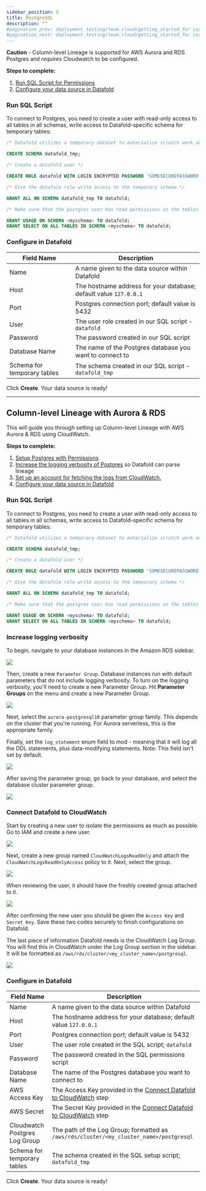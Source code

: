 ```yaml
---
sidebar_position: 5
title: PostgreSQL
description: ""
#pagination_prev: deployment_testing/team_cloud/getting_started_for_customers/data_sources
#pagination_next: deployment_testing/team_cloud/getting_started_for_customers/version_control
---
```

**Caution** - Column-level Lineage is supported for AWS Aurora and RDS Postgres and *requires* Cloudwatch to be configured.

**Steps to complete:**

1. [Run SQL Script for Permissions](postgresql#run-sql-script)
2. [Configure your data source in Datafold](postgresql#configure-in-datafold)

### Run SQL Script
To connect to Postgres, you need to create a user with read-only access to all tables in all schemas, write access to Datafold-specific schema for temporary tables:

```sql
/* Datafold utilizes a temporary dataset to materialize scratch work and keep data processing in the your warehouse. */

CREATE SCHEMA datafold_tmp;

/* Create a datafold user */

CREATE ROLE datafold WITH LOGIN ENCRYPTED PASSWORD 'SOMESECUREPASSWORD';

/* Give the datafole role write access to the temporary schema */

GRANT ALL ON SCHEMA datafold_tmp TO datafold;

/* Make sure that the postgres user has read permissions on the tables */

GRANT USAGE ON SCHEMA <myschema> TO datafold;
GRANT SELECT ON ALL TABLES IN SCHEMA <myschema> TO datafold;

```

### Configure in Datafold

| Field Name      | Description |
| ----------- | ----------- |
| Name     | A name given to the data source within Datafold |
| Host   | The hostname address for your database; default value `127.0.0.1` |
| Port   | Postgres connection port; default value is 5432 |
| User   | The user role created in our SQL script - `datafold`  |
| Password  | The password created in our SQL script |
| Database Name  | The name of the Postgres database you want to connect to |
| Schema for temporary tables  | The schema created in our SQL script - `datafold_tmp` |

Click **Create**. Your data source is ready!

---

## Column-level Lineage with Aurora & RDS

This will guide you through setting up Column-level Lineage with AWS Aurora & RDS using CloudWatch.

**Steps to complete:**

1. [Setup Postgres with Permissions](postgresql#run-sql-script)
2. [Increase the logging verbosity of Postgres](postgresql#increase-logging-verbosity) so Datafold can parse lineage
3. [Set up an account for fetching the logs from CloudWatch.](postgresql#connect-datafold-to-cloudwatch)
4. [Configure your data source in Datafold](postgresql#configure-in-datafold)

### Run SQL Script
To connect to Postgres, you need to create a user with read-only access to all tables in all schemas, write access to Datafold-specific schema for temporary tables:

```sql
/* Datafold utilizes a temporary dataset to materialize scratch work and keep data processing in the your warehouse. */

CREATE SCHEMA datafold_tmp;

/* Create a datafold user */

CREATE ROLE datafold WITH LOGIN ENCRYPTED PASSWORD 'SOMESECUREPASSWORD';

/* Give the datafole role write access to the temporary schema */

GRANT ALL ON SCHEMA datafold_tmp TO datafold;

/* Make sure that the postgres user has read permissions on the tables */

GRANT USAGE ON SCHEMA <myschema> TO datafold;
GRANT SELECT ON ALL TABLES IN SCHEMA <myschema> TO datafold;

```

### Increase logging verbosity

To begin, navigate to your database instances in the Amazon RDS sidebar.

![](/img/psql_aurora_dbs.png)

Then, create a new `Parameter Group`. Database instances run with default parameters that do not include logging verbosity. To turn on the logging verbosity, you'll need to create a new Parameter Group. Hit **Parameter Groups** on the menu and create a new Parameter Group.

![](/img/psql_aurora_parameter_group.png)

Next, select the `aurora-postgresql10` parameter group family. This depends on the cluster that you're running. For Aurora serverless, this is the appropriate family.

Finally, set the `log_statement` enum field to mod - meaning that it will log all the DDL statements, plus data-modifying statements. Note: This field isn't set by default. 

![](/img/psql_aurora_logstatement.png)

After saving the parameter group, go back to your database, and select the database cluster parameter group.

![](/img/psql_aurora_clustergroup.png)

### Connect Datafold to CloudWatch

Start by creating a new user to isolate the permissions as much as possible. Go to IAM and create a new user.

![](/img/psql_aurora_iam_user.png)

Next, create a new group named `CloudWatchLogsReadOnly` and attach the `CloudWatchLogsReadOnlyAccess` policy to it. Next, select the group.

![](/img/psql_aurora_user_permissions.png)


When reviewing the user, it should have the freshly created group attached to it.

![](/img/psql_aurora_user_review.png)

After confirming the new user you should be given the `Access Key` and `Secret Key`. Save these two codes securely to finish configurations on Datafold. 

The last piece of information Datafold needs is the CloudWatch Log Group. You will find this in CloudWatch under the Log Group section in the sidebar. It will be formatted as `/aws/rds/cluster/<my_cluster_name>/postgresql`.

![](/img/psql_aurora_log_group.png)

### Configure in Datafold

| Field Name      | Description |
| ----------- | ----------- |
| Name     | A name given to the data source within Datafold |
| Host   | The hostname address for your database; default value `127.0.0.1` |
| Port   | Postgres connection port; default value is 5432 |
| User   | The user role created in the SQL script; `datafold`  |
| Password  | The password created in the SQL permissions script |
| Database Name  | The name of the Postgres database you want to connect to |
| AWS Access Key  | The Access Key provided in the [Connect Datafold to CloudWatch](postgresql#connect-datafold-to-cloudwatch) step|
| AWS Secret  | The Secret Key provided in the [Connect Datafold to CloudWatch](postgresql#connect-datafold-to-cloudwatch) step |
| Cloudwatch Postgres Log Group  | The path of the Log Group; formatted as `/aws/rds/cluster/<my_cluster_name>/postgresql` |
| Schema for temporary tables  | The schema created in the SQL setup script; `datafold_tmp` |

Click **Create**. Your data source is ready!
